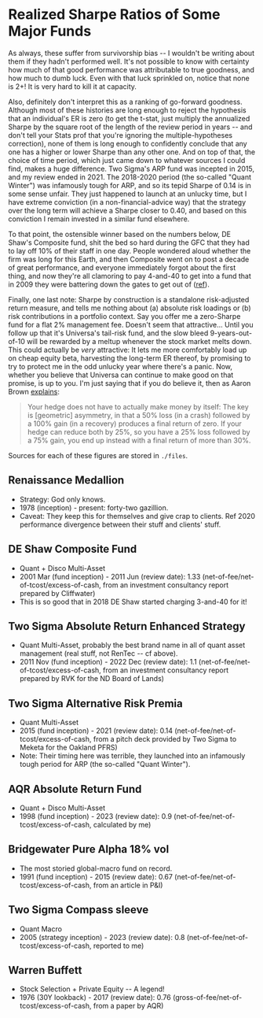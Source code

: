 # Realized Sharpe Ratios of Some Major Funds

As always, these suffer from survivorship bias --
I wouldn't be writing about them if they hadn't performed well.
It's not possible to know with certainty how much of that good performance
was attributable to true goodness, and how much to dumb luck.
Even with that luck sprinkled on, notice that none is 2+!
It is very hard to kill it at capacity.

Also, definitely don't interpret this as a ranking of go-forward goodness.
Although most of these histories are long enough to reject the hypothesis that
an individual's ER is zero (to get the t-stat, just multiply the annualized Sharpe by
the square root of the length of the review period in years --
and don't tell your Stats prof that you're ignoring the multiple-hypotheses correction),
none of them is long enough to confidently conclude that any one has a
higher or lower Sharpe than any other one.
And on top of that, the choice of time period, which just came down to whatever sources I could find,
makes a huge difference. Two Sigma's ARP fund was incepted in 2015, and my review ended in 2021.
The 2018-2020 period (the so-called "Quant Winter") was infamously tough for ARP,
and so its tepid Sharpe of 0.14 is in some sense unfair.
They just happened to launch at an unlucky time, but I have extreme conviction
(in a non-financial-advice way)
that the strategy over the long term will achieve a Sharpe closer to 0.40,
and based on this conviction I remain invested in a similar fund elsewhere.

To that point, the ostensible winner based on the numbers below, DE Shaw's Composite fund,
shit the bed so hard during the GFC that they had to lay off 10\% of their staff in one day.
People wondered aloud whether the firm was long for this Earth, and then Composite went on to post
a decade of great performance, and everyone immediately forgot about the first thing,
and now they're all clamoring to pay 4-and-40 to get into a fund that in 2009
they were battering down the gates to get out of ([ref](https://www.institutionalinvestor.com/article/2btgdofw34j872f1b8fls/premium/d-e-shaw-opens-gates-expects-3-3-billion-to-flee-magazine-version)).

Finally, one last note: Sharpe by construction is a standalone risk-adjusted return measure,
and tells me nothing about (a) absolute risk loadings or (b) risk contributions in a portfolio context.
Say you offer me a zero-Sharpe fund for a flat 2% management fee.
Doesn't seem that attractive... Until you follow up that it's Universa's tail-risk fund,
and the slow bleed 9-years-out-of-10 will be rewarded by a meltup whenever the stock market melts down.
This could actually be _very_ attractive: It lets me more comfortably load up on cheap equity beta,
harvesting the long-term ER thereof,
by promising to try to protect me in the odd unlucky year where there's a panic.
Now, whether you believe that Universa can continue to make good on that promise, is up to you.
I'm just saying that if you do believe it, then as Aaron Brown [explains](https://www.bloomberg.com/view/articles/2020-05-26/twitter-spat-over-market-risks-is-a-teaching-moment):
> Your hedge does not have to actually make money by itself: The key is [geometric] asymmetry, in that a 50% loss (in a crash) followed by a 100% gain (in a recovery) produces a final return of zero. If your hedge can reduce both by 25%, so you have a 25% loss followed by a 75% gain, you end up instead with a final return of more than 30%.

Sources for each of these figures are stored in `./files`.

## Renaissance Medallion

* Strategy: God only knows.
* 1978 (inception) - present: forty-two gazillion.
* Caveat: They keep this for themselves and give crap to clients. Ref 2020 performance divergence between their stuff and clients' stuff.

## DE Shaw Composite Fund

* Quant + Disco Multi-Asset
* 2001 Mar (fund inception) - 2011 Jun (review date): 1.33 (net-of-fee/net-of-tcost/excess-of-cash, from an investment consultancy report prepared by Cliffwater)
* This is so good that in 2018 DE Shaw started charging 3-and-40 for it!

## Two Sigma Absolute Return Enhanced Strategy

* Quant Multi-Asset, probably the best brand name in all of quant asset management (real stuff, not RenTec -- cf above).
* 2011 Nov (fund inception) - 2022 Dec (review date): 1.1 (net-of-fee/net-of-tcost/excess-of-cash, from an investment consultancy report prepared by RVK for the ND Board of Lands)

## Two Sigma Alternative Risk Premia

* Quant Multi-Asset
* 2015 (fund inception) - 2021 (review date): 0.14 (net-of-fee/net-of-tcost/excess-of-cash, from a pitch deck provided by Two Sigma to Meketa for the Oakland PFRS)
* Note: Their timing here was terrible, they launched into an infamously tough period for ARP (the so-called "Quant Winter").

## AQR Absolute Return Fund

* Quant + Disco Multi-Asset
* 1998 (fund inception) - 2023 (review date): 0.9 (net-of-fee/net-of-tcost/excess-of-cash, calculated by me)

## Bridgewater Pure Alpha 18% vol

* The most storied global-macro fund on record.
* 1991 (fund inception) - 2015 (review date): 0.67 (net-of-fee/net-of-tcost/excess-of-cash, from an article in P&I)

## Two Sigma Compass sleeve

* Quant Macro
* 2005 (strategy inception) - 2023 (review date): 0.8 (net-of-fee/net-of-tcost/excess-of-cash, reported to me)

## Warren Buffett

* Stock Selection + Private Equity -- A legend!
* 1976 (30Y lookback) - 2017 (review date): 0.76 (gross-of-fee/net-of-tcost/excess-of-cash, from a paper by AQR)
